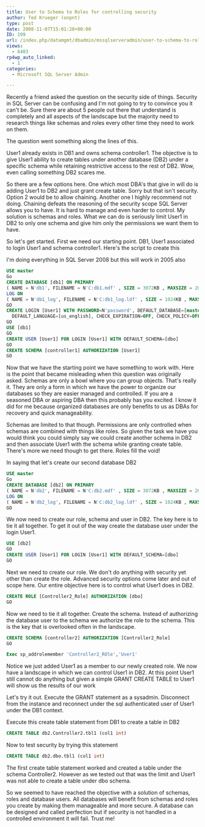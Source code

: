 ```yaml
---
title: User to Schema to Roles for controlling security
author: Ted Krueger (onpnt)
type: post
date: 2008-11-07T15:01:28+00:00
ID: 199
url: /index.php/datamgmt/dbadmin/mssqlserveradmin/user-to-schema-to-roles-for-controlling/
views:
  - 6403
rp4wp_auto_linked:
  - 1
categories:
  - Microsoft SQL Server Admin

---
```

Recently a friend asked the question on the security side of things. Security in SQL Server can be confusing and I'm not going to try to convince you it can't be. Sure there are about 5 people out there that understand is completely and all aspects of the landscape but the majority need to research things like schemas and roles every other time they need to work on them.
  
The question went something along the lines of this.

User1 already exists in DB1 and owns schema controller1. The objective is to give User1 ability to create tables under another database (DB2) under a specific schema while retaining restrictive access to the rest of DB2. Wow, even calling something DB2 scares me.
  
So there are a few options here. One which most DBA's that give in will do is adding User1 to DB2 and just grant create table. Sorry but that isn't security. Option 2 would be to allow chaining. Another one I highly recommend not doing. Chaining defeats the reasoning of the security scope SQL Server allows you to have. It is hard to manage and even harder to control. My solution is schemas and roles. What we can do is seriously limit User1 in DB2 to only one schema and give him only the permissions we want them to have.
  
So let's get started. First we need our starting point. DB1, User1 associated to login User1 and schema controller1. Here's the script to create this

I'm doing everything in SQL Server 2008 but this will work in 2005 also

```sql
USE master
Go
CREATE DATABASE [db1] ON PRIMARY 
( NAME = N'db1', FILENAME = N'C:db1.mdf' , SIZE = 3072KB , MAXSIZE = 200MB, FILEGROWTH = 1024KB )
LOG ON 
( NAME = N'db1_log', FILENAME = N'C:db1_log.ldf' , SIZE = 1024KB , MAXSIZE = 2048MB , FILEGROWTH = 100MB)
GO
CREATE LOGIN [User1] WITH PASSWORD=N'password', DEFAULT_DATABASE=[master], 
  DEFAULT_LANGUAGE=[us_english], CHECK_EXPIRATION=OFF, CHECK_POLICY=OFF
GO
USE [db1]
GO
CREATE USER [User1] FOR LOGIN [User1] WITH DEFAULT_SCHEMA=[dbo]
GO
CREATE SCHEMA [controller1] AUTHORIZATION [User1]
GO
```
Now that we have the starting point we have something to work with. Here is the point that became misleading when this question was originally asked. Schemas are only a bowl where you can group objects. That's really it. They are only a form in which we have the power to organize our databases so they are easier managed and controlled. If you are a seasoned DBA or aspiring DBA then this probably has you excited. I know it did for me because organized databases are only benefits to us as DBAs for recovery and quick manageability.
  
Schemas are limited to that though. Permissions are only controlled when schemas are combined with things like roles. So given the task we have you would think you could simply say we could create another schema in DB2 and then associate User1 with the schema while granting create table. There's more we need though to get there. Roles fill the void!

In saying that let's create our second database DB2

```sql
USE master
Go
CREATE DATABASE [db2] ON PRIMARY 
( NAME = N'db2', FILENAME = N'C:db2.mdf' , SIZE = 3072KB , MAXSIZE = 200MB, FILEGROWTH = 1024KB )
LOG ON 
( NAME = N'db2_log', FILENAME = N'C:db2_log.ldf' , SIZE = 1024KB , MAXSIZE = 2048MB , FILEGROWTH = 100MB)
GO
```
We now need to create our role, schema and user in DB2. The key here is to tie it all together. To get it out of the way create the database user under the login User1. 

```sql
USE [db2]
GO
CREATE USER [User1] FOR LOGIN [User1] WITH DEFAULT_SCHEMA=[dbo]
GO
```
Next we need to create our role. We don't do anything with security yet other than create the role. Advanced security options come later and out of scope here. Our entire objective here is to control what User1 does in DB2.

```sql
CREATE ROLE [Controller2_Role] AUTHORIZATION [dbo]
GO
```
Now we need to tie it all together. Create the schema. Instead of authorizing the database user to the schema we authorize the role to the schema. This is the key that is overlooked often in the landscape.

```sql
CREATE SCHEMA [controller2] AUTHORIZATION [Controller2_Role]
GO

Exec sp_addrolemember 'Controller2_ROle','User1'
```
Notice we just added User1 as a member to our newly created role. We now have a landscape in which we can control User1 in DB2. At this point User1 still cannot do anything but given a simple GRANT CREATE TABLE to User1 will show us the results of our work
  
Let's try it out. Execute the GRANT statement as a sysadmin. Disconnect from the instance and reconnect under the sql authenticated user of User1 under the DB1 context.
  
Execute this create table statement from DB1 to create a table in DB2

```sql
CREATE TABLE db2.Controller2.tbl1 (col1 int)
```
Now to test security by trying this statement

```sql
CREATE TABLE db2.dbo.tbl1 (col1 int)
```
The first create table statement worked and created a table under the schema Controller2. However as we tested out that was the limit and User1 was not able to create a table under dbo schema.
  
So we seemed to have reached the objective with a solution of schemas, roles and database users. All databases will benefit from schemas and roles you create by making them manageable and more secure. A database can be designed and called perfection but if security is not handled in a controlled environment it will fail. Trust me!